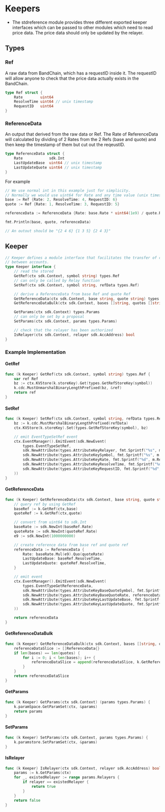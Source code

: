 # Keepers

- The stdreference module provides three different exported keeper interfaces which can be passed to other modules which need to read price data. The price data should only be updated by the relayer.

## Types

### Ref

A raw data from BandChain, which has a requestID inside it. The requestID will allow anyone to check that the price data actually exists in the BandChain.

```go
type Ref struct {
    Rate        uint64
    ResolveTime uint64 // unix timestamp
    RequestID   uint64
}
```

### ReferenceData

An output that derived from the raw data or Ref. The Rate of ReferenceData will calculated by dividing of 2 Rates from the 2 Refs (base and quote) and then keep the timestamp of them but cut out the reqeustID.

```go
type ReferenceData struct {
    Rate            sdk.Int
    LastUpdateBase  uint64 // unix timestamp
    LastUpdateQuote uint64 // unix timestamp
}
```

For example

```go
// We use normal int in this example just for simplicity.
// Normally we would use uint64 for Rate and any time value (unix timestamp).
base := Ref {Rate: 2, ResolveTime: 4, RequestID: 6}
quote := Ref {Rate: 1, ResolveTime: 3, RequestID: 5}

referenceData := ReferenceData {Rate: base.Rate * uint64(1e9) / quote.Rate, LastUpdateBase: base.ResolveTime, LastUpdateQuote: quote.ResolveTime}

fmt.Println(base, quote, referenceData)

// An outout should be "{2 4 6} {1 3 5} {2 4 3}"
```

## Keeper

```go
// Keeper defines a module interface that facilitates the transfer of coins
// between accounts.
type Keeper interface {
    // read the stored
    GetRef(ctx sdk.Context, symbol string) types.Ref
    // can only be called by Relay function
	SetRef(ctx sdk.Context, symbol string, refData types.Ref)

    // derive a ReferenceData from base Ref and quote Ref
    GetReferenceData(ctx sdk.Context, base string, quote string) types.ReferenceData
    GetReferenceDataBulk(ctx sdk.Context, bases []string, quotes []string) []types.ReferenceData

    GetParams(ctx sdk.Context) types.Params
    // can only be set by a proposal
	SetParams(ctx sdk.Context, params types.Params)

    // check that the relayer has been authorized
    IsRelayer(ctx sdk.Context, relayer sdk.AccAddress) bool
}
```

### Example Implementation

#### GetRef

```go
func (k Keeper) GetRef(ctx sdk.Context, symbol string) types.Ref {
	var ref Ref
	bz := ctx.KVStore(k.storeKey).Get(types.GetRefStoreKey(symbol))
	k.cdc.MustUnmarshalBinaryLengthPrefixed(bz, &ref)
	return ref
}
```

#### SetRef

```go
func (k Keeper) SetRef(ctx sdk.Context, symbol string, refData types.Ref) {
	bz := k.cdc.MustMarshalBinaryLengthPrefixed(refData)
	ctx.KVStore(k.storeKey).Set(types.GetRefStoreKey(symbol), bz)

    // emit EventTypeSetRef event
    ctx.EventManager().EmitEvent(sdk.NewEvent(
		types.EventTypeSetRef,
        sdk.NewAttribute(types.AttributeKeyRelayer, fmt.Sprintf("%s", m.Relayer)),
		sdk.NewAttribute(types.AttributeKeySymbol, fmt.Sprintf("%s", m.Symbol)),
        sdk.NewAttribute(types.AttributeKeyRate, fmt.Sprintf("%d", m.Ref.Rate)),
        sdk.NewAttribute(types.AttributeKeyResolveTime, fmt.Sprintf("%d", m.Ref.ResolveTime)),
        sdk.NewAttribute(types.AttributeKeyRequestID, fmt.Sprintf("%d", m.Ref.RequestID)),
	))
}
```

#### GetReferenceData

```go
func (k Keeper) GetReferenceData(ctx sdk.Context, base string, quote string) types.ReferenceData {
    // query ref by using GetRef
	baseRef := k.GetRef(ctx,base)
    quoteRef := k.GetRef(ctx,quote)

    // convert from uint64 to sdk.Int
    baseRate := sdk.NewInt(baseRef.Rate)
    quoteRate := sdk.NewInt(quoteRef.Rate)
    e9 := sdk.NewInt(1000000000)

    // create reference data from base ref and quote ref
	referenceData := ReferenceData {
        Rate: baseRate.Mul(e9).Quo(quoteRate)
        LastUpdateBase: baseRef.ResolveTime,
        LastUpdateQuote: quoteRef.ResolveTime,
    }

    // emit event
	ctx.EventManager().EmitEvent(sdk.NewEvent(
		types.EventTypeGetReferenceData,
        sdk.NewAttribute(types.AttributeKeyBaseQuoteSymbol, fmt.Sprintf("%s/%s", base, quote)),
        sdk.NewAttribute(types.AttributeKeyBaseQuoteRate, referenceData.Rate.String()),
        sdk.NewAttribute(types.AttributeKeyLastUpdateBase, fmt.Sprintf("%d", baseRef.ResolveTime)),
        sdk.NewAttribute(types.AttributeKeyLastUpdateQuote, fmt.Sprintf("%d", quoteRef.ResolveTime)),
	))

	return referenceData
}
```

#### GetReferenceDataBulk

```go
func (k Keeper) GetReferenceDataBulk(ctx sdk.Context, bases []string, quotes []string) []types.ReferenceData {
    referenceDataSlice := []ReferenceData{}
    if len(bases) == len(quotes) {
        for i := 0; i < len(bases); i++ {
            referenceDataSlice = append(referenceDataSlice, k.GetReferenceData(ctx,bases[i],quotes[i]))
        }
    }
    return referenceDataSlice
}
```

#### GetParams

```go
func (k Keeper) GetParams(ctx sdk.Context) (params types.Params) {
	k.paramSpace.GetParamSet(ctx, &params)
	return params
}
```

#### SetParams

```go
func (k Keeper) SetParams(ctx sdk.Context, params types.Params) {
	k.paramstore.SetParamSet(ctx, &params)
}
```

#### IsRelayer

```go
func (k Keeper) IsRelayer(ctx sdk.Context, relayer sdk.AccAddress) bool
	params := k.GetParams(ctx)
    for _, existedRelayer := range params.Relayers {
        if relayer == existedRelayer {
            return true
        }
    }
    return false
}
```
